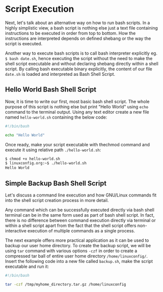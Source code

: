 # Script Execution

Next, let's talk about an alternative way on how to run bash scripts. In a highly simplistic view, a bash script is nothing else just a text file containing instructions to be executed in order from top to bottom. How the instructions are interpreted depends on defined shebang or the way the script is executed.

Another way to execute bash scripts is to call bash interpreter explicitly eg. `$ bash date.sh`, hence executing the script without the need to make the shell script executable and without declaring shebang directly within a shell script. By calling bash executable binary explicitly, the content of our file `date.sh` is loaded and interpreted as Bash Shell Script.

## Hello World Bash Shell Script

Now, it is time to write our first, most basic bash shell script. The whole purpose of this script is nothing else but print "Hello World" using `echo` command to the terminal output. Using any text editor create a new file named `hello-world.sh` containing the below code:

```bash
#!/bin/bash

echo "Hello World"
```

Once ready, make your script executable with thechmod command and execute it using relative path `./hello-world.sh`:

```bash
$ chmod +x hello-world.sh
$ linuxconfig.org:~$ ./hello-world.sh
Hello World
```

## Simple Backup Bash Shell Script
Let's discuss a command line execution and how GNU/Linux commands fit into the shell script creation process in more detail.

Any command which can be successfully executed directly via bash shell terminal can be in the same form used as part of bash shell script. In fact, there is no difference between command execution directly via terminal or within a shell script apart from the fact that the shell script offers non-interactive execution of multiple commands as a single process.

The next example offers more practical application as it can be used to backup our user home directory. To create the backup script, we will be using `tar` command with various options `-czf` in order to create a compressed tar ball of entire user home directory `/home/linuxconfig/`. Insert the following code into a new file called `backup.sh`, make the script executable and run it:

```bash
#!/bin/bash

tar -czf /tmp/myhome_directory.tar.gz /home/linuxconfig
```